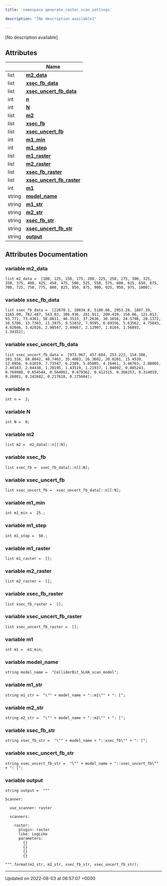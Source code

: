 ```yaml
---
title: 'namespace generate_raster_scan_settings'

description: "[No description available]"

---
```







[No description available]

## Attributes

|                | Name           |
| -------------- | -------------- |
| list | **[m2_data](/documentation/code/gambit_2/namespaces/namespacegenerate__raster__scan__settings/#variable-m2-data)**  |
| list | **[xsec_fb_data](/documentation/code/gambit_2/namespaces/namespacegenerate__raster__scan__settings/#variable-xsec-fb-data)**  |
| list | **[xsec_uncert_fb_data](/documentation/code/gambit_2/namespaces/namespacegenerate__raster__scan__settings/#variable-xsec-uncert-fb-data)**  |
| int | **[n](/documentation/code/gambit_2/namespaces/namespacegenerate__raster__scan__settings/#variable-n)**  |
| int | **[N](/documentation/code/gambit_2/namespaces/namespacegenerate__raster__scan__settings/#variable-n)**  |
| list | **[m2](/documentation/code/gambit_2/namespaces/namespacegenerate__raster__scan__settings/#variable-m2)**  |
| list | **[xsec_fb](/documentation/code/gambit_2/namespaces/namespacegenerate__raster__scan__settings/#variable-xsec-fb)**  |
| list | **[xsec_uncert_fb](/documentation/code/gambit_2/namespaces/namespacegenerate__raster__scan__settings/#variable-xsec-uncert-fb)**  |
| int | **[m1_min](/documentation/code/gambit_2/namespaces/namespacegenerate__raster__scan__settings/#variable-m1-min)**  |
| int | **[m1_step](/documentation/code/gambit_2/namespaces/namespacegenerate__raster__scan__settings/#variable-m1-step)**  |
| list | **[m1_raster](/documentation/code/gambit_2/namespaces/namespacegenerate__raster__scan__settings/#variable-m1-raster)**  |
| list | **[m2_raster](/documentation/code/gambit_2/namespaces/namespacegenerate__raster__scan__settings/#variable-m2-raster)**  |
| list | **[xsec_fb_raster](/documentation/code/gambit_2/namespaces/namespacegenerate__raster__scan__settings/#variable-xsec-fb-raster)**  |
| list | **[xsec_uncert_fb_raster](/documentation/code/gambit_2/namespaces/namespacegenerate__raster__scan__settings/#variable-xsec-uncert-fb-raster)**  |
| int | **[m1](/documentation/code/gambit_2/namespaces/namespacegenerate__raster__scan__settings/#variable-m1)**  |
| string | **[model_name](/documentation/code/gambit_2/namespaces/namespacegenerate__raster__scan__settings/#variable-model-name)**  |
| string | **[m1_str](/documentation/code/gambit_2/namespaces/namespacegenerate__raster__scan__settings/#variable-m1-str)**  |
| string | **[m2_str](/documentation/code/gambit_2/namespaces/namespacegenerate__raster__scan__settings/#variable-m2-str)**  |
| string | **[xsec_fb_str](/documentation/code/gambit_2/namespaces/namespacegenerate__raster__scan__settings/#variable-xsec-fb-str)**  |
| string | **[xsec_uncert_fb_str](/documentation/code/gambit_2/namespaces/namespacegenerate__raster__scan__settings/#variable-xsec-uncert-fb-str)**  |
| string | **[output](/documentation/code/gambit_2/namespaces/namespacegenerate__raster__scan__settings/#variable-output)**  |



## Attributes Documentation

### variable m2_data

```
list m2_data =  [100, 125, 150, 175, 200, 225, 250, 275, 300, 325, 350, 375, 400, 425, 450, 475, 500, 525, 550, 575, 600, 625, 650, 675, 700, 725, 750, 775, 800, 825, 850, 875, 900, 925, 950, 975, 1000];
```


### variable xsec_fb_data

```
list xsec_fb_data =  [22670.1, 10034.8, 5180.86, 2953.28, 1807.39, 1165.09, 782.487, 543.03, 386.936, 281.911, 209.439, 158.06, 121.013, 93.771, 73.4361, 58.0811, 46.3533, 37.2636, 30.1656, 24.5798, 20.1372, 16.5706, 13.7303, 11.3975, 9.51032, 7.9595, 6.69356, 5.63562, 4.75843, 4.02646, 3.42026, 2.90547, 2.49667, 2.12907, 1.8164, 1.56893, 1.34352];
```


### variable xsec_uncert_fb_data

```
list xsec_uncert_fb_data =  [973.967, 457.604, 253.223, 154.386, 101.316, 68.8042, 48.7463, 35.4083, 26.3602, 20.0201, 15.4539, 12.0956, 9.61659, 7.73547, 6.2389, 5.05005, 4.16461, 3.46763, 2.88065, 2.40183, 2.04438, 1.70195, 1.43519, 1.21937, 1.04092, 0.885243, 0.769988, 0.654544, 0.564061, 0.478362, 0.412315, 0.366257, 0.314019, 0.26801, 0.242682, 0.217618, 0.175604];
```


### variable n

```
int n =  2;
```


### variable N

```
int N =  8;
```


### variable m2

```
list m2 =  m2_data[::n][:N];
```


### variable xsec_fb

```
list xsec_fb =  xsec_fb_data[::n][:N];
```


### variable xsec_uncert_fb

```
list xsec_uncert_fb =  xsec_uncert_fb_data[::n][:N];
```


### variable m1_min

```
int m1_min =  25.;
```


### variable m1_step

```
int m1_step =  50.;
```


### variable m1_raster

```
list m1_raster =  [];
```


### variable m2_raster

```
list m2_raster =  [];
```


### variable xsec_fb_raster

```
list xsec_fb_raster =  [];
```


### variable xsec_uncert_fb_raster

```
list xsec_uncert_fb_raster =  [];
```


### variable m1

```
int m1 =  m1_min;
```


### variable model_name

```
string model_name =  "ColliderBit_SLHA_scan_model";
```


### variable m1_str

```
string m1_str =  "\"" + model_name + "::m1\"" + ": [";
```


### variable m2_str

```
string m2_str =  "\"" + model_name + "::m2\"" + ": [";
```


### variable xsec_fb_str

```
string xsec_fb_str =  "\"" + model_name + "::xsec_fb\"" + ": [";
```


### variable xsec_uncert_fb_str

```
string xsec_uncert_fb_str =  "\"" + model_name + "::xsec_uncert_fb\"" + ": [";
```


### variable output

```
string output =  """

Scanner:

  use_scanner: raster

  scanners:

    raster:
      plugin: raster
      like: LogLike
      parameters:
        {}
        {}
        {}
        {}

""".format(m1_str, m2_str, xsec_fb_str, xsec_uncert_fb_str);
```





-------------------------------

Updated on 2022-08-03 at 06:57:07 +0000